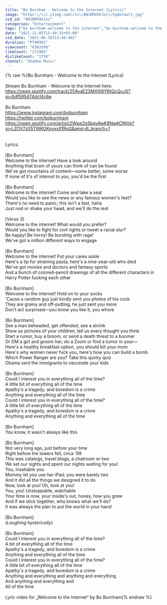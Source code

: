 ```yaml
---
title: "Bo Burnham - Welcome to the Internet (Lyrics)"
image: "https:\/\/i.ytimg.com\/vi\/8NJDMV9hJxc\/hqdefault.jpg"
vid_id: "8NJDMV9hJxc"
categories: "Entertainment"
tags: ["bo burnham welcome to the internet","bo burnham welcome to the internet lyrics","welcome to the internet"]
date: "2021-11-05T15:40:33+03:00"
vid_date: "2021-06-16T13:46:46Z"
duration: "PT4M36S"
viewcount: "6363398"
likeCount: "171904"
dislikeCount: "1738"
channel: "Shadow Music"
---
```

{% raw %}Bo Burnham - Welcome to the Internet (Lyrics)<br /><br />Stream Bo Burnham - Welcome to the Internet here: <a rel="nofollow" target="blank" href="https://open.spotify.com/track/25AvaE23MXl06YRtQcQoJS?si=8df595474dcf4c6e">https://open.spotify.com/track/25AvaE23MXl06YRtQcQoJS?si=8df595474dcf4c6e</a><br /><br />Bo Burnham<br /><a rel="nofollow" target="blank" href="https://www.instagram.com/boburnham">https://www.instagram.com/boburnham</a><br /><a rel="nofollow" target="blank" href="https://twitter.com/boburnham">https://twitter.com/boburnham</a><br /><a rel="nofollow" target="blank" href="https://open.spotify.com/artist/2Waw2sSbqvAwK8NwACNjVo?si=LZOV7z05TWKGKoyxsXfRsQ&amp;dl_branch=1">https://open.spotify.com/artist/2Waw2sSbqvAwK8NwACNjVo?si=LZOV7z05TWKGKoyxsXfRsQ&amp;dl_branch=1</a><br /><br /><br />Lyrics:<br /><br />[Bo Burnham]<br />Welcome to the internet! Have a look around<br />Anything that brain of yours can think of can be found<br />We've got mountains of content—some better, some worse<br />If none of it's of interest to you, you'd be the first<br /><br />[Bo Burnham]<br />Welcome to the internet! Come and take a seat<br />Would you like to see the news or any famous women's feet?<br />There's no need to panic; this isn't a test, haha<br />Just nod or shake your head, and we'll do the rest<br /><br />[Verse 3]<br />Welcome to thе internet! What would you prefеr?<br />Would you like to fight for civil rights or tweet a racial slur?<br />Be happy! Be horny! Be bursting with rage!<br />We've got a million different ways to engage<br /><br />[Bo Burnham]<br />Welcome to the internet! Put your cares aside<br />Here's a tip for straining pasta; here's a nine-year-old who died<br />We've got movies and doctors and fantasy sports<br />And a bunch of colored-pencil drawings of all the different characters in Harry Potter fucking each other<br /><br />[Bo Burnham]<br />Welcome to the internet! Hold on to your socks<br />'Cause a random guy just kindly sent you photos of his cock<br />They are grainy and off-putting; he just sent you more<br />Don't act surprised—you know you like it, you whore<br /><br />[Bo Burnham]<br />See a man beheaded, get offended, see a shrink<br />Show us pictures of your children, tell us every thought you think<br />Start a rumor, buy a broom, or send a death threat to a boomer<br />Or DM a girl and groom her; do a Zoom or find a tumor in your—<br />Here's a healthy breakfast option, you should kill your mom<br />Here's why women never fuck you, here's how you can build a bomb<br />Which Power Ranger are you? Take this quirky quiz<br />Obama sent the immigrants to vaccinate your kids<br /><br />[Bo Burnham]<br />Could I interest you in everything all of the time?<br />A little bit of everything all of the time<br />Apathy's a tragedy, and boredom is a crime<br />Anything and everything all of the time<br />Could I interest you in everything all of the time?<br />A little bit of everything all of the time<br />Apathy's a tragedy, and boredom is a crime<br />Anything and everything all of the time<br /><br />[Bo Burnham]<br />You know, it wasn't always like this<br /><br />[Bo Burnham]<br />Not very long ago, just before your time<br />Right before the towers fell, circa '99<br />This was catalogs, travel blogs, a chatroom or two<br />We set our sights and spent our nights waiting for you!<br />You, insatiable you<br />Mommy let you use her iPad; you were barely two<br />And it did all the things we designed it to do<br />Now, look at you! Oh, look at you!<br />You, you! Unstoppable, watchable<br />Your time is now, your inside's out, honey, how you grew<br />And if we stick together, who knows what we'll do?<br />It was always the plan to put the world in your hand<br /><br />[Bo Burnham]<br />(*Laughing hysterically*)<br /><br />[Bo Burnham]<br />Could I interest you in everything all of the time?<br />A bit of everything all of the time<br />Apathy's a tragedy, and boredom is a crime<br />Anything and everything all of the time<br />Could I interest you in everything all of the time?<br />A little bit of everything all of the time<br />Apathy's a tragedy, and boredom is a crime<br />Anything and everything and anything and everything<br />And anything and everything and<br />All of the time<br /><br />Lyric video for „Welcome to the Internet“ by Bo Burnham{% endraw %}
